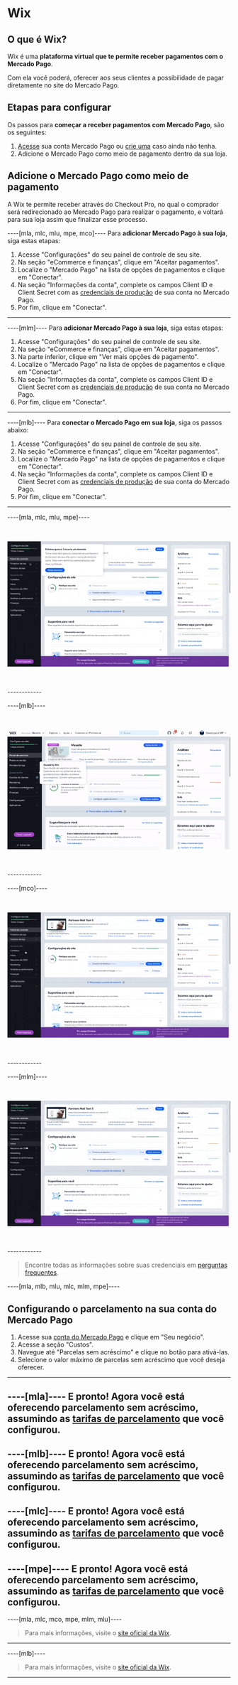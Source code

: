 # Wix
 
## O que é Wix?
 
Wix é uma **plataforma virtual que te permite receber pagamentos com o Mercado Pago**.
 
Com ela você poderá, oferecer aos seus clientes a possibilidade de pagar diretamente no site do Mercado Pago.

 ## Etapas para configurar

Os passos para **começar a receber pagamentos com Mercado Pago**, são os seguintes:

1. [Acesse](https://www.mercadolibre.com/jms/[FAKER][GLOBALIZE][SITE_ID]/lgz/login?platform_id=mp&go=https://www.mercadopago[FAKER][URL][DOMAIN]/developers/pt/guides/plugins/unofficial/wix) sua conta Mercado Pago ou [crie uma](https://www.mercadopago[FAKER][URL][DOMAIN]/hub/registration/landing) caso ainda não tenha.
2. Adicione o Mercado Pago como meio de pagamento dentro da sua loja.


## Adicione o Mercado Pago como meio de pagamento

A Wix te permite receber através do Checkout Pro, no qual o comprador será redirecionado ao Mercado Pago para realizar o pagamento, e voltará para sua loja assim que finalizar esse processo.

----[mla, mlc, mlu, mpe, mco]----
Para **adicionar Mercado Pago à sua loja**, siga estas etapas:
 
1. Acesse "Configurações" do seu painel de controle de seu site.
1. Na seção "eCommerce e finanças", clique em "Aceitar pagamentos".
1. Localize o "Mercado Pago" na lista de opções de pagamentos e clique em "Conectar".
1. Na seção "Informações da conta", complete os campos Client ID e Client Secret com as [credenciais de produção]([FAKER][CREDENCIAIS][URL]) de sua conta no Mercado Pago.
1. Por fim, clique em "Conectar".

------------

----[mlm]----
Para **adicionar Mercado Pago à sua loja**, siga estas etapas:
 
1. Acesse "Configurações" do seu painel de controle de seu site.
1. Na seção "eCommerce e finanças", clique em "Aceitar pagamentos".
1. Na parte inferior, clique em "Ver mais opções de pagamento".
1. Localize o "Mercado Pago" na lista de opções de pagamentos e clique em "Conectar".
1. Na seção "Informações da conta", complete os campos Client ID e Client Secret com as [credenciais de produção]([FAKER][CREDENCIAIS][URL]) de sua conta no Mercado Pago.
1. Por fim, clique em "Conectar".

------------

----[mlb]----
Para **conectar o Mercado Pago em sua loja**, siga os passos abaixo:

1. Acesse "Configurações" do seu painel de controle de seu site.
1. Na seção "eCommerce e finanças", clique em "Aceitar pagamentos".
1. Localize o "Mercado Pago" na lista de opções de pagamentos e clique em "Conectar".
1. Na seção "Informações da conta", complete os campos Client ID e Client Secret com as [credenciais de produção]([FAKER][CREDENTIALS][URL]) de sua conta do Mercado Pago.
1. Por fim, clique em "Conectar".
------------

----[mla, mlc, mlu, mpe]----
<p>&nbsp;</p>

![Setting active in Wix](/images/wix/wix_pt_connect_configuration_mla_mlc_mlu_mpe.gif)
<p>&nbsp;</p>
------------

----[mlb]----
<p>&nbsp;</p>

![Setting connect in Wix](/images/wix/wix_pt_connect_configuration_mlb.gif)
<p>&nbsp;</p>
------------

----[mco]----
<p>&nbsp;</p>

![Setting active in Wix](/images/wix/wix_pt_connect_configuration_mco.gif)
<p>&nbsp;</p>
------------

----[mlm]----
<p>&nbsp;</p>

![Setting active in Wix](/images/wix/wix_pt_connect_configuration_mlm.gif)
<p>&nbsp;</p>
------------


> Encontre todas as informações sobre suas credenciais em [perguntas frequentes](https://www.mercadopago[FAKER][URL][DOMAIN]/developers/pt/guides/faqs/credentials).


----[mla, mlb, mlu, mlc, mlm, mpe]----
## Configurando o parcelamento na sua conta do Mercado Pago
 
1. Acesse sua [conta do Mercado Pago](https://www.mercadolivre.com/jms/[FAKER][GLOBALIZE][SITE_ID]/lgz/login?platform_id=mp) e clique em "Seu negócio".
2. Acesse a seção "Custos".
3. Navegue até "Parcelas sem acréscimo" e clique no botão para ativá-las.
4. Selecione o valor máximo de parcelas sem acréscimo que você deseja oferecer.
------------


----[mla]----
E pronto! Agora você está oferecendo parcelamento sem acréscimo, assumindo as [tarifas de parcelamento](https://www.mercadopago.com.ar/ayuda/cuotas-sin-interes_3299) que você configurou.
------------

----[mlb]----
E pronto! Agora você está oferecendo parcelamento sem acréscimo, assumindo as [tarifas de parcelamento](https://www.mercadopago.com.br/ajuda/oferecer-parcelas-sem-juros-para-compradores_454) que você configurou.
------------

----[mlc]----
E pronto! Agora você está oferecendo parcelamento sem acréscimo, assumindo as [tarifas de parcelamento](https://www.mercadopago.cl/ayuda/3299) que você configurou.
------------

----[mpe]----
E pronto! Agora você está oferecendo parcelamento sem acréscimo, assumindo as [tarifas de parcelamento](https://www.mercadopago.com.pe/ayuda/3299) que você configurou.
------------


<!-- -->
----[mla, mlc, mco, mpe, mlm, mlu]----
> Para mais informações, visite o [site oficial da Wix](https://es.wix.com/ecommerce/tienda-online).
------------

----[mlb]----
> Para mais informações, visite o [site oficial da Wix](https://pt.wix.com/ecommerce/loja-virtual).
------------
